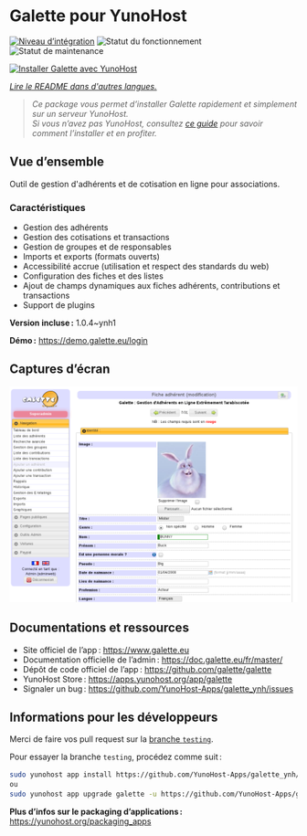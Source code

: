 <!--
Nota bene : ce README est automatiquement généré par <https://github.com/YunoHost/apps/tree/master/tools/readme_generator>
Il NE doit PAS être modifié à la main.
-->

# Galette pour YunoHost

[![Niveau d’intégration](https://dash.yunohost.org/integration/galette.svg)](https://dash.yunohost.org/appci/app/galette) ![Statut du fonctionnement](https://ci-apps.yunohost.org/ci/badges/galette.status.svg) ![Statut de maintenance](https://ci-apps.yunohost.org/ci/badges/galette.maintain.svg)

[![Installer Galette avec YunoHost](https://install-app.yunohost.org/install-with-yunohost.svg)](https://install-app.yunohost.org/?app=galette)

*[Lire le README dans d'autres langues.](./ALL_README.md)*

> *Ce package vous permet d’installer Galette rapidement et simplement sur un serveur YunoHost.*  
> *Si vous n’avez pas YunoHost, consultez [ce guide](https://yunohost.org/install) pour savoir comment l’installer et en profiter.*

## Vue d’ensemble

Outil de gestion d'adhérents et de cotisation en ligne pour associations.


### Caractéristiques

- Gestion des adhérents
- Gestion des cotisations et transactions
- Gestion de groupes et de responsables
- Imports et exports (formats ouverts)
- Accessibilité accrue (utilisation et respect des standards du web)
- Configuration des fiches et des listes
- Ajout de champs dynamiques aux fiches adhérents, contributions et transactions
- Support de plugins


**Version incluse :** 1.0.4~ynh1

**Démo :** <https://demo.galette.eu/login>

## Captures d’écran

![Capture d’écran de Galette](./doc/screenshots/edit_member.png)

## Documentations et ressources

- Site officiel de l’app : <https://www.galette.eu>
- Documentation officielle de l’admin : <https://doc.galette.eu/fr/master/>
- Dépôt de code officiel de l’app : <https://github.com/galette/galette>
- YunoHost Store : <https://apps.yunohost.org/app/galette>
- Signaler un bug : <https://github.com/YunoHost-Apps/galette_ynh/issues>

## Informations pour les développeurs

Merci de faire vos pull request sur la [branche `testing`](https://github.com/YunoHost-Apps/galette_ynh/tree/testing).

Pour essayer la branche `testing`, procédez comme suit :

```bash
sudo yunohost app install https://github.com/YunoHost-Apps/galette_ynh/tree/testing --debug
ou
sudo yunohost app upgrade galette -u https://github.com/YunoHost-Apps/galette_ynh/tree/testing --debug
```

**Plus d’infos sur le packaging d’applications :** <https://yunohost.org/packaging_apps>
